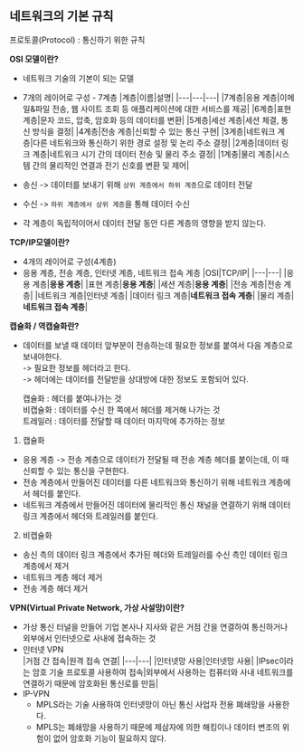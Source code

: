 ## 네트워크의 기본 규칙
프로토콜(Protocol) : 통신하기 위한 규칙

**OSI 모델이란?**
- 네트워크 기술의 기본이 되는 모델
- 7개의 레이어로 구성 - 7계층
  |계층|이름|설명|
  |---|---|---|
  |7계층|응용 계층|이메일&파일 전송, 웹 사이트 조회 등 애플리케이션에 대한 서비스를 제공|
  |6계층|표현 계층|문자 코드, 압축, 암호화 등의 데이터를 변환|
  |5계층|세선 계층|세션 체결, 통신 방식을 결정|
  |4계층|전송 계층|신뢰할 수 있는 통신 구현|
  |3계층|네트워크 계층|다른 네트워크와 통신하기 위한 경로 설정 및 논리 주소 결정|
  |2계층|데이터 링크 계층|네트워크 시기 간의 데이터 전송 및 물리 주소 결정|
  |1계충|물리 계층|시스템 간의 물리적인 연결과 전기 신호를 변환 및 제어|

- 송신 -> 데이터를 보내기 위해 `상위 계층에서 하위 계층`으로 데이터 전달
- 수신 -> `하위 계층에서 상위 계층`을 통해 데이터 수신
- 각 계층이 독립적이어서 데이터 전달 동안 다른 계층의 영향을 받지 않는다.

**TCP/IP모델이란?**
- 4개의 레이어로 구성(4계층)
- 응용 계층, 전송 계층, 인터넷 계층, 네트워크 접속 계층
  |OSI|TCP/IP|
  |---|---|
  |응용 계층|**응용 계층**|
  |표현 계층|**응용 계층**|
  |세션 계층|**응용 계층**|
  |전송 계층|전송 계층|
  |네트워크 계층|인터넷 계층|
  |데이터 링크 계층|**네트워크 접속 계층**|
  |물리 계층|**네트워크 접속 계층**|

**캡슐화 / 역캡슐화란?**
- 데이터를 보낼 때 데이터 앞부분이 전송하는데 필요한 정보를 붙여서 다음 계층으로 보내야한다.
  <br>  -> 필요한 정보를 헤더라고 한다.
  <br>  -> 헤더에는 데이터를 전달받을 상대방에 대한 정보도 포함되어 있다.

  캡슐화 : 헤더를 붙여나가는 것 <br>
  비캡슐화 : 데이터를 수신 한 쪽에서 헤더를 제거해 나가는 것 <br>
  트레일러 : 데이터를 전달할 때 데이터 마지막에 추가하는 정보 <br>

1. 캡슐화
- 응용 계층 -> 전송 계층으로 데이터가 전달될 때 전송 계층 헤더를 붙이는데, 이 때 신뢰할 수 있는 통신을 구현한다.
- 전송 계층에서 만들어진 데이터를 다른 네트워크와 통신하기 위해 네트워크 계층에서 헤더를 붙인다.
- 네트워크 계층에서 만들어진 데이터에 물리적인 통신 채널을 연결하기 위해 데이터 링크 계층에서 헤더와 트레일러를 붙인다.

2. 비캡슐화
- 송신 측의 데이터 링크 계층에서 추가된 헤더와 트레일러를 수신 측인 데이터 링크 계층에서 제거
- 네트워크 계층 헤더 제거
- 전송 계층 헤더 제거

**VPN(Virtual Private Network, 가상 사설망)이란?**
- 가상 통신 터널을 만들어 기업 본사나 지사와 같은 거점 간을 연결하여 통신하거나 외부에서 인터넷으로 사내에 접속하는 것
- 인터넷 VPN
  <br>
  |거점 간 접속|원격 접속 연결|
  |---|---|
  |인터넷망 사용|인터넷망 사용|
  |IPsec이라는 암호 기술 프로토콜 사용하여 접속|외부에서 사용하는 컴퓨터와 사내 네트워크를 연결하기 때문에 암호화된 통신로를 만듬|
- IP-VPN
    - MPLS라는 기술 사용하여 인터넷망이 아닌 통신 사업자 전용 폐쇄망을 사용한다.
    - MPLS는 폐쇄망을 사용하기 때문에 제삼자에 의한 해킹이나 데이터 변조의 위험이 없어 암호화 기능이 필요하지 않다.
